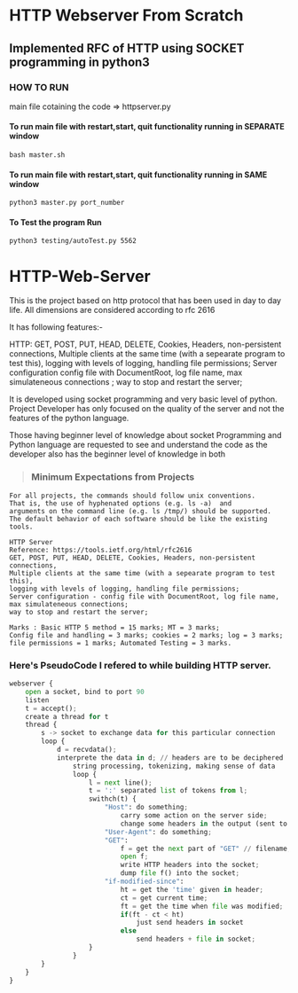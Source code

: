 # HTTP Webserver From Scratch
## Implemented RFC of HTTP using SOCKET programming in python3


### HOW TO RUN

main file cotaining the code => httpserver.py

#### To run main file with restart,start, quit functionality running in SEPARATE window
    bash master.sh
#### To run main file with restart,start, quit functionality running in SAME window
    python3 master.py port_number

#### To Test the program Run
    python3 testing/autoTest.py 5562


# HTTP-Web-Server
This is the project based on http protocol that has been used in day to day life. All dimensions are considered according to rfc 2616

It has following features:-

HTTP: GET, POST, PUT, HEAD, DELETE, Cookies, Headers, non-persistent connections, Multiple clients at the same time
(with a sepearate program to test this), logging with levels of logging, handling file permissions;  Server configuration 
config file with DocumentRoot, log file name, max simulateneous connections ; way to stop and restart the server;

It is developed using socket programming and very basic level of python.
Project Developer has only focused on the quality of the server and not the features of the python language. 

Those having beginner level of knowledge about socket Programming and Python language are requested to see and understand
the code as the developer also has the beginner level of knowledge in both

> ### Minimum  Expectations from Projects
	For all projects, the commands should follow unix conventions. 
	That is, the use of hyphenated options (e.g. ls -a)  and 
	arguments on the command line (e.g. ls /tmp/) should be supported. 
	The default behavior of each software should be like the existing tools.
	
	HTTP Server
	Reference: https://tools.ietf.org/html/rfc2616
	GET, POST, PUT, HEAD, DELETE, Cookies, Headers, non-persistent connections, 
	Multiple clients at the same time (with a sepearate program to test this), 
	logging with levels of logging, handling file permissions;  
	Server configuration - config file with DocumentRoot, log file name, max simulateneous connections; 
	way to stop and restart the server;
	
	Marks : Basic HTTP 5 method = 15 marks; MT = 3 marks; 
	Config file and handling = 3 marks; cookies = 2 marks; log = 3 marks;  
	file permissions = 1 marks; Automated Testing = 3 marks.

### Here's PseudoCode I refered to while building HTTP server. 
```python
webserver {
	open a socket, bind to port 90
	listen
	t = accept();
	create a thread for t
	thread {
		s -> socket to exchange data for this particular connection
		loop {
			d = recvdata();
			interprete the data in d; // headers are to be deciphered
				string processing, tokenizing, making sense of data
				loop {
					l = next line();
					t = ':' separated list of tokens from l;
					swithch(t) {
						"Host": do something;
							carry some action on the server side;
							change some headers in the output (sent to browser);
						"User-Agent": do something;
						"GET":
							f = get the next part of "GET" // filename;
							open f;
							write HTTP headers into the socket;
							dump file f() into the socket;
						"if-modified-since":
							ht = get the 'time' given in header;
							ct = get current time;
							ft = get the time when file was modified;
							if(ft - ct < ht)
								just send headers in socket
							else
								send headers + file in socket;	
					}
				}	
		}	
	}
}

```

